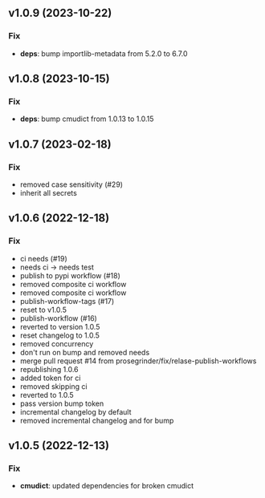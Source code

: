 ## v1.0.9 (2023-10-22)

### Fix

- **deps**: bump importlib-metadata from 5.2.0 to 6.7.0

## v1.0.8 (2023-10-15)

### Fix

- **deps**: bump cmudict from 1.0.13 to 1.0.15

## v1.0.7 (2023-02-18)

### Fix

- removed case sensitivity (#29)
- inherit all secrets

## v1.0.6 (2022-12-18)

### Fix

- ci needs (#19)
- needs ci -> needs test
- publish to pypi workflow (#18)
- removed composite ci workflow
- removed composite ci workflow
- publish-workflow-tags (#17)
- reset to v1.0.5
- publish-workflow (#16)
- reverted to version 1.0.5
- reset changelog to 1.0.5
- removed concurrency
- don't run on bump and removed needs
- merge pull request #14 from prosegrinder/fix/relase-publish-workflows
- republishing 1.0.6
- added token for ci
- removed skipping ci
- reverted to 1.0.5
- pass version bump token
- incremental changelog by default
- removed incremental changelog and for bump

## v1.0.5 (2022-12-13)

### Fix

- **cmudict**: updated dependencies for broken cmudict
